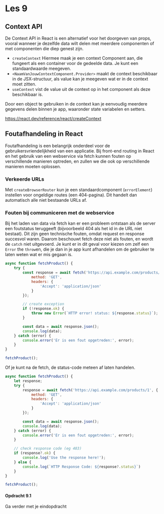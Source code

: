 # Les 9

## Context API

De Context API in React is een alternatief voor het doorgeven van props, vooral wanneer je dezelfde data wilt delen met
meerdere componenten of met componenten die diep genest zijn.

* `createContext` Hiermee maak je een context Component aan, die fungeert als een container voor de gedeelde data. Je
  kunt een
  standaardwaarde meegeven.
* `<NaamVanJouwContextComponent.Provider>` maakt de context beschikbaar in de JSX-structuur, als value kan je meegeven
  wat er in de context moet zitten.
* `useContext` vist de value uit de context op in het component als deze beschikbaar is.

Door een object te gebruiken in de context kan je eenvoudig meerdere gegevens delen binnen je app, waaronder state
variabelen en setters.

https://react.dev/reference/react/createContext

<!--
* eigenlijk alleen interessant als je reactive variabelen in de context stopt
-->

<!--

### Use cases

- server state centraal?
- loginstatus / jwt

-->

## Foutafhandeling in React

Foutafhandeling is een belangrijk onderdeel voor de gebruikersvriendelijkheid van een applicatie. Bij front-end routing
in React en het gebruik van een webservice via fetch kunnen fouten op verschillende manieren optreden, en zullen we die
ook op verschillende manieren moeten oplossen.

### Verkeerde URLs

Met `createBrowserRouter` kun je een standaardcomponent (`errorElement`) instellen voor ongeldige routes (een
404-pagina). Dit handelt dan automatisch alle niet bestaande URLs af.

### Fouten bij communiceren met de webservice

Bij het laden van data via fetch kan er een probleem ontstaan als de server een foutstatus teruggeeft (bijvoorbeeld 404
als het id in de URL niet bestaat). Dit zijn geen technische fouten, omdat request en response succesvol
waren. Daarom beschouwt fetch deze niet als fouten, en wordt de `catch` niet uitgevoerd.
Je kunt er in dit geval voor kiezen om zelf een `Error` the `throw`en, die je dan in je app kunt afhandelen om de
gebruiker te laten weten wat er mis gegaan is.

```javascript
async function fetchProduct() {
    try {
        const response = await fetch('https://api.example.com/products/1', {
            method: 'GET',
            headers: {
                'Accept': 'application/json'
            }
        });

        // create exception
        if (!response.ok) {
            throw new Error(`HTTP error! status: ${response.status}`);
        }

        const data = await response.json();
        console.log(data);
    } catch (error) {
        console.error('Er is een fout opgetreden:', error);
    }
}

fetchProduct();

```

Of je kunt na de fetch, de status-code meteen af laten handelen.

```javascript
async function fetchProduct() {
    let response;
    try {
        response = await fetch('https://api.example.com/products/1', {
            method: 'GET',
            headers: {
                'Accept': 'application/json'
            }
        });

        const data = await response.json();
        console.log(data);
    } catch (error) {
        console.error('Er is een fout opgetreden:', error);
    }

    // check response code (eg 403)
    if (response?.ok) {
        console.log('Use the response here!');
    } else {
        console.log(`HTTP Response Code: ${response?.status}`)
    }
}

fetchProduct();
```

#### Opdracht 9.1

Ga verder met je eindopdracht